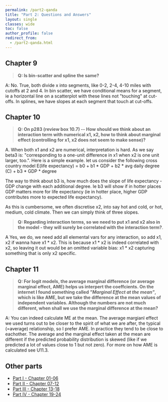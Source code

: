```yaml
---
permalink: /part2-qanda
title: "Part 2: Questions and Answers"
layout: single
classes: wide
toc: false
author_profile: false
redirect_from:
  - /part2-qanda.html
---
```




## Chapter 9

>**Q: Is bin-scatter and spline the same?**

A: No. True, both divide x into segments, like 0-2, 2-4, 4-10 miles with cutoffs at 2 and 4. In bin scatter, we have conditional means for a segment, ie a horizontal line on a scatterplot with these lines not "touching" at cut-offs. In splines, we have slopes at each segment that touch at cut-offs. 


## Chapter 10

>**Q: On p283 (review box 10.7) -- How should we think about an interaction term with numerical x1, x2, how to think about marginal effect (controlling for x1, x2 does not seem to make sense)?**


A. When both x1 and x2 are numerical, interpretation is hard. As we say beta3 is: "corresponding to a one-unit difference in x1 when x2 is one unit larger, too.". Here is a simple example. let us consider the following cross country model E(life expectancy) = b0 + b1 * GDP + b2 * avg daily degree (C) + b3 * GDP * degree

The way to think about b3 is, how much does the slope of life expectancy - GDP change with each additional degree. Ie b3 will show if in hotter places GDP matters more for life expectancy (ie in hotter place, higher GDP contributes more to expected life expectancy).

As this is cumbersome, we often discretise x2, into say hot and cold, or hot, medium, cold climate. Then we can simply think of three slopes.  

>**Q: Regarding interaction terms, so we need to put x1 and x2 also in the model - they will surely be correlated with the interaction term?**.

A Yes, we do, we need add all elemental vars for any interaction, so add x1, x2 if wanna have x1 * x2.  This is because x1 * x2 is indeed correlated with x2, so leaving it out would be an omitted variable bias: x1 * x2 capturing something that is only x2 specific. 


## Chapter 11

>**Q: For logit models, the average marginal difference (or average marginal effect, AME) helps us interpert the coeffcients. On the internet I found something called *"Marginal Effect at the mean"*, which is like AME, but we take the difference at the mean values of independent variables. Although the numbers are not much different, when shall we use the marginal difference at the mean?**    

A: You can indeed calculate ME at the mean. The average margianl effect we used turns out to be closer to the spirit of what we are after, the typical (=average) relationship, so I prefer AME. In practice they tend to be close to eachother. The average and the marginal effect taken at the mean are different if the predicted probability distribution is skewed (like if we predicted a lot of values close to 1 but not zero). For more on how AME is calculated see U11.3. 

## Other parts

* [Part I - Chapter 01-06](/part1-qanda) 
* [Part II - Chapter 07-12](/part2-qanda) 
* [Part III - Chapter 13-18](/part3-qanda) 
* [Part IV - Chapter 19-24](/part4-qanda) 
